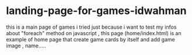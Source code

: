 # landing-page-for-games-idwahman
this is a main page of games i tried just because i want to test my infos about "foreach" method on javascript , this page (home/index.html) is an example of home page that create game  cards by itself and add game image , name.....
